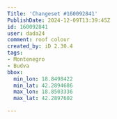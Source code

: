 ```yaml
---
Title: 'Changeset #160092841'
PublishDate: 2024-12-09T13:39:45Z
id: 160092841
user: dada24
comment: roof colour
created_by: iD 2.30.4
tags:
- Montenegro
- Budva
bbox:
  min_lon: 18.8498422
  min_lat: 42.2894686
  max_lon: 18.8503336
  max_lat: 42.2897602

---
```

